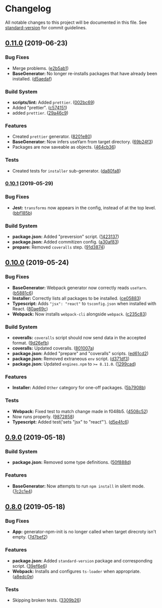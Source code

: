 # Changelog

All notable changes to this project will be documented in this file. See [standard-version](https://github.com/conventional-changelog/standard-version) for commit guidelines.

## [0.11.0](https://github.com/sbrow/generator-npm-package/compare/v0.10.1...v0.11.0) (2019-06-23)


### Bug Fixes

* Merge problems. ([e2b5ab1](https://github.com/sbrow/generator-npm-package/commit/e2b5ab1))
* **BaseGenerator:** No longer re-installs packages that have already been installed. ([d5aedaf](https://github.com/sbrow/generator-npm-package/commit/d5aedaf))


### Build System

* **scripts/lint:** Added `prettier`. ([002bc69](https://github.com/sbrow/generator-npm-package/commit/002bc69))
* Added "prettier". ([c574151](https://github.com/sbrow/generator-npm-package/commit/c574151))
* added `prettier`. ([29a46c9](https://github.com/sbrow/generator-npm-package/commit/29a46c9))


### Features

* Created `prettier` generator. ([8201e80](https://github.com/sbrow/generator-npm-package/commit/8201e80))
* **BaseGenerator:** Now infers useYarn from target directory. ([69b24f3](https://github.com/sbrow/generator-npm-package/commit/69b24f3))
* Packages are now saveable as objects. ([464cb36](https://github.com/sbrow/generator-npm-package/commit/464cb36))


### Tests

* Created tests for `installer` sub-generator. ([da80fa8](https://github.com/sbrow/generator-npm-package/commit/da80fa8))



### [0.10.1](https://github.com/sbrow/generator-npm-package/compare/v0.10.0...v0.10.1) (2019-05-29)


### Bug Fixes

* **Jest:** `transforms` now appears in the config, instead of at the top level. ([bbf185b](https://github.com/sbrow/generator-npm-package/commit/bbf185b))


### Build System

* **package.json:** Added "preversion" script. ([1423137](https://github.com/sbrow/generator-npm-package/commit/1423137))
* **package.json:** Added commitizen config. ([a30af83](https://github.com/sbrow/generator-npm-package/commit/a30af83))
* **prepare:** Removed `coveralls` step. ([91d3874](https://github.com/sbrow/generator-npm-package/commit/91d3874))



## [0.10.0](https://github.com/sbrow/generator-npm-package/compare/v0.9.0...v0.10.0) (2019-05-24)


### Bug Fixes

* **BaseGenerator:** Webpack generator now correctly reads `useYarn`. ([b5881c6](https://github.com/sbrow/generator-npm-package/commit/b5881c6))
* **Installer:** Correctly lists all packages to be installed. ([ce05883](https://github.com/sbrow/generator-npm-package/commit/ce05883))
* **Typescript:** Adds `"jsx": "react"` to `tsconfig.json` when installed with React. ([80ae69c](https://github.com/sbrow/generator-npm-package/commit/80ae69c))
* **Webpack:** Now installs `webpack-cli` alongside `webpack`. ([c235c83](https://github.com/sbrow/generator-npm-package/commit/c235c83))


### Build System

* **coveralls:** `coveralls` script should now send data in the accepted format. ([9d26efb](https://github.com/sbrow/generator-npm-package/commit/9d26efb))
* **coveralls:** Updated coveralls. ([801007a](https://github.com/sbrow/generator-npm-package/commit/801007a))
* **package.json:** Added "prepare" and "coveralls" scripts. ([ed61cd2](https://github.com/sbrow/generator-npm-package/commit/ed61cd2))
* **package.json:** Removed extraneous `env` script. ([d371df3](https://github.com/sbrow/generator-npm-package/commit/d371df3))
* **package.json:** Updated `engines.npm` to `>= 8.11.0`. ([1299cad](https://github.com/sbrow/generator-npm-package/commit/1299cad))


### Features

* **Installer:** Added `Other` category for one-off packages. ([5b7908b](https://github.com/sbrow/generator-npm-package/commit/5b7908b))


### Tests

* **Webpack:** Fixed test to match change made in f048b5. ([4508c52](https://github.com/sbrow/generator-npm-package/commit/4508c52))
* Now runs properly. ([9872858](https://github.com/sbrow/generator-npm-package/commit/9872858))
* **Typescript:** Added test('sets "jsx" to "react"'). ([d5e4fc6](https://github.com/sbrow/generator-npm-package/commit/d5e4fc6))



## [0.9.0](https://github.com/sbrow/generator-npm-package/compare/v0.8.0...v0.9.0) (2019-05-18)


### Build System

* **package.json:** Removed some type definitions. ([50f888d](https://github.com/sbrow/generator-npm-package/commit/50f888d))


### Features

* **BaseGenerator:** Now attempts to run `npm install` in silent mode. ([7c2c1e4](https://github.com/sbrow/generator-npm-package/commit/7c2c1e4))



## [0.8.0](https://github.com/sbrow/generator-npm-package/compare/v0.7.0...v0.8.0) (2019-05-18)


### Bug Fixes

* **App:** generator-npm-init is no longer called when target direcroty isn't empty. ([7d7bef2](https://github.com/sbrow/generator-npm-package/commit/7d7bef2))


### Features

* **package.json:** Added `standard-version` package and corresponding script. ([39ef6e6](https://github.com/sbrow/generator-npm-package/commit/39ef6e6))
* **Webpack:** Installs and configures `ts-loader` when appropriate. ([a8edc0e](https://github.com/sbrow/generator-npm-package/commit/a8edc0e))


### Tests

* Skipping broken tests. ([3309b26](https://github.com/sbrow/generator-npm-package/commit/3309b26))